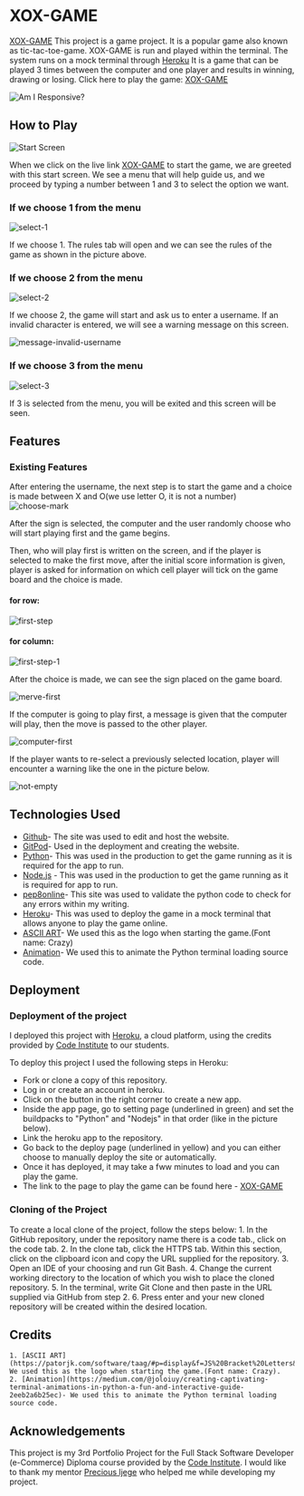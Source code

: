  # XOX-GAME
 [XOX-GAME](https://tic-tac-toe-game-merve-f793c47a141b.herokuapp.com/) This project is a game project. It is a popular game also known as tic-tac-toe-game. XOX-GAME is run and played within the terminal. The system runs on a mock terminal through [Heroku](https://id.heroku.com/login) It is a game that can be played 3 times between the computer and one player and results in winning, drawing or losing.
 Click here to play the game: [XOX-GAME](https://tic-tac-toe-game-merve-f793c47a141b.herokuapp.com/)

 ![Am I Responsive?](images/XOX-GAME-responsive.png)

## How to Play

![Start Screen](images/start-screen.png)

When we click on the live link [XOX-GAME](https://tic-tac-toe-game-merve-f793c47a141b.herokuapp.com/) to start the game, we are greeted with this start screen. We see a menu that will help guide us, and we proceed by typing a number between 1 and 3 to select the option we want.

 ### If we choose 1 from the menu

 ![select-1](images/Select-1.png)

If we choose 1. The rules tab will open and we can see the rules of the game as shown in the picture above.

### If we choose 2 from the menu

 ![select-2](images/select-2.png)

If we choose 2, the game will start and ask us to enter a username. If an invalid character is entered, we will see a warning message on this screen.

![message-invalid-username](images/select-2-1.png)

### If we choose 3 from the menu

![select-3](images/select-3.png)

If 3 is selected from the menu, you will be exited and this screen will be seen.

## Features

### Existing Features

After entering the username, the next step is to start the game and a choice is made between X and O(we use letter O, it is not a number)
![choose-mark](images/choose-mark.png)

After the sign is selected, the computer and the user randomly choose who will start playing first and the game begins.

Then, who will play first is written on the screen, and if the player is selected to make the first move, after the initial score information is given, player is asked for information on which cell player will tick on the game board and the choice is made.

#### for row:

![first-step](images/first-step.png)

#### for column:

![first-step-1](images/first-step-1.png)

After the choice is made, we can see the sign placed on the game board.

![merve-first](images/merve-first.png)

If the computer is going to play first, a message is given that the computer will play, then the move is passed to the other player.

![computer-first](images/computer-first.png)

If the player wants to re-select a previously selected location, player will encounter a warning like the one in the picture below.

![not-empty](images/not-empty.png)


## Technologies Used

  * [Github](https://github.com/)- The site was used to edit and host the website.
  * [GitPod](https://gitpod.io/projects)- Used in the deployment and creating the website.
  * [Python](https://www.python.org/)- This was used in the production to get the game running as it is required for the app to run.
  * [Node.js](https://nodejs.org/en/) - This was used in the production to get the game running as it is required for app to run.
  * [pep8online]()- This site was used to validate the python code to check for any errors within my writing.
  * [Heroku](https://id.heroku.com/login)- This was used to deploy the game in a mock terminal that allows anyone to play the game online.
  * [ASCII ART](https://patorjk.com/software/taag/#p=display&f=JS%20Bracket%20Letters&t=XOX)- We used this as the logo when starting the game.(Font name: Crazy)
  * [Animation](https://medium.com/@joloiuy/creating-captivating-terminal-animations-in-python-a-fun-and-interactive-guide-2eeb2a6b25ec)- We used this to animate the Python terminal loading source code.

## Deployment

### Deployment of the project

I deployed this project with [Heroku](https://id.heroku.com/login), a cloud platform, using the credits provided by [Code Institute](https://codeinstitute.net/se/) to our students.

To deploy this project I used the following steps in Heroku:
  * Fork or clone a copy of this repository.
  * Log in or create an account in heroku.
  * Click on the button in the right corner to create a new app.
  * Inside the app page, go to setting page (underlined in green) and set the buildpacks to "Python" and "Nodejs" in that order (like in the picture below).
  * Link the heroku app to the repository.
  * Go back to the deploy page (underlined in yellow) and you can either choose to manually deploy the site or automatically.
  * Once it has deployed, it may take a fww minutes to load and you can play the game.
  * The link to the page to play the game can be found here - [XOX-GAME](https://tic-tac-toe-game-merve-f793c47a141b.herokuapp.com/)


  ### Cloning of the Project

  To create a local clone of the project, follow the steps below:
    1. In the GitHub repository, under the repository name there is a code tab., click on the code tab.
    2. In the clone tab, click the HTTPS tab. Within this section, click on the clipboard icon and copy the URL supplied for the repository.
    3. Open an IDE of your choosing and run Git Bash.
    4. Change the current working directory to the location of which you wish to place the cloned repository.
    5. In the terminal, write Git Clone and then paste in the URL supplied via GitHub from step 2.
    6. Press enter and your new cloned repository will be created within the desired location.
  ## Credits 
    1. [ASCII ART](https://patorjk.com/software/taag/#p=display&f=JS%20Bracket%20Letters&t=XOX)- We used this as the logo when starting the game.(Font name: Crazy).
    2. [Animation](https://medium.com/@joloiuy/creating-captivating-terminal-animations-in-python-a-fun-and-interactive-guide-2eeb2a6b25ec)- We used this to animate the Python terminal loading source code.

## Acknowledgements

This project is my 3rd Portfolio Project for the Full Stack Software Developer (e-Commerce) Diploma course provided by the [Code Institute](https://codeinstitute.net/se/).
I would like to thank my mentor [Precious ljege](https://www.linkedin.com/in/precious-ijege-908a00168/) who helped me while developing my project.


